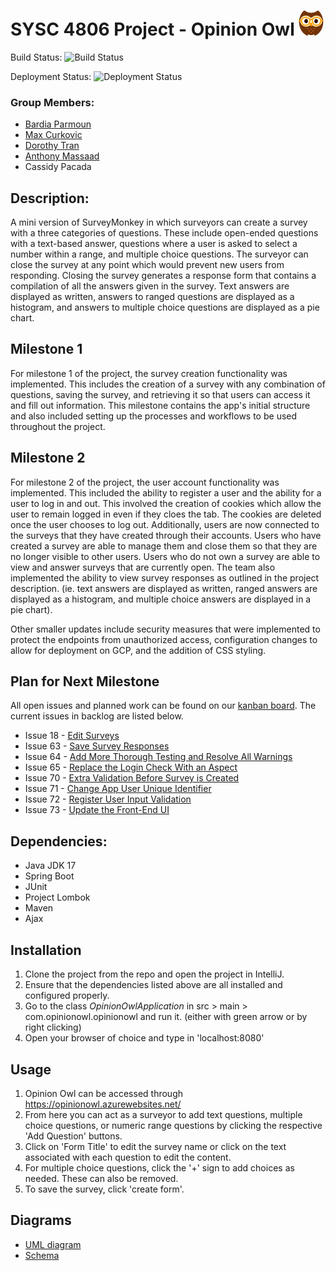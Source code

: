 # SYSC 4806 Project - Opinion Owl <img src="/images/owl.png" height="40px" width="auto">

Build Status: ![Build Status](https://github.com/bardia-p/OpinionOwl/actions/workflows/maven.yml/badge.svg)

Deployment Status: ![Deployment Status](https://github.com/bardia-p/OpinionOwl/actions/workflows/main_opinionowl.yml/badge.svg)

### Group Members:

- [Bardia Parmoun](https://github.com/bardia-p)
- [Max Curkovic](https://github.com/maxcurkovic)
- [Dorothy Tran](https://github.com/dorothytran)
- [Anthony Massaad](https://github.com/Anthony-Massaad)
- Cassidy Pacada

## Description:

A mini version of SurveyMonkey in which surveyors can create a survey with a three categories of questions. These include open-ended questions with a text-based answer,
questions where a user is asked to select a number within a range, and multiple choice questions. The surveyor can close the survey at any point which would prevent new users from responding.
Closing the survey generates a response form that contains a compilation of all the answers given in the survey. Text answers are displayed as written, answers to ranged questions are
displayed as a histogram, and answers to multiple choice questions are displayed as a pie chart.

## Milestone 1

For milestone 1 of the project, the survey creation functionality was implemented. This includes the creation of a survey with any combination of questions, saving the survey, and
retrieving it so that users can access it and fill out information. This milestone contains the app's initial structure and also included setting up the processes and
workflows to be used throughout the project.

## Milestone 2

For milestone 2 of the project, the user account functionality was implemented. This included the ability to register a user and the ability for a user to log in and out.
This involved the creation of cookies which allow the user to remain logged in even if they cloes the tab. The cookies are deleted once the user chooses to log out. Additionally,
users are now connected to the surveys that they have created through their accounts. Users who have created a survey are able to manage them and close them so that they are no
longer visible to other users. Users who do not own a survey are able to view and answer surveys that are currently open. The team also implemented the ability to view survey 
responses as outlined in the project description. (ie. text answers are displayed as written, ranged answers are displayed as a histogram, and multiple choice answers are displayed
in a pie chart). 

Other smaller updates include security measures that were implemented to protect the endpoints from unauthorized access, configuration changes to allow for deployment on GCP, and 
the addition of CSS styling.

## Plan for Next Milestone

All open issues and planned work can be found on our [kanban board](https://github.com/users/bardia-p/projects/2). The current issues in backlog are listed below.

* Issue 18 - [Edit Surveys](https://github.com/bardia-p/OpinionOwl/issues/18)
* Issue 63 - [Save Survey Responses](https://github.com/bardia-p/OpinionOwl/issues/63)
* Issue 64 - [Add More Thorough Testing and Resolve All Warnings](https://github.com/bardia-p/OpinionOwl/issues/64)
* Issue 65 - [Replace the Login Check With an Aspect](https://github.com/bardia-p/OpinionOwl/issues/65)
* Issue 70 - [Extra Validation Before Survey is Created](https://github.com/bardia-p/OpinionOwl/issues/70)
* Issue 71 - [Change App User Unique Identifier](https://github.com/bardia-p/OpinionOwl/issues/71)
* Issue 72 - [Register User Input Validation](https://github.com/bardia-p/OpinionOwl/issues/72)
* Issue 73 - [Update the Front-End UI](https://github.com/bardia-p/OpinionOwl/issues/73)
  
## Dependencies:

- Java JDK 17
- Spring Boot
- JUnit
- Project Lombok
- Maven
- Ajax

## Installation

1. Clone the project from the repo and open the project in IntelliJ.
2. Ensure that the dependencies listed above are all installed and configured properly.
3. Go to the class _OpinionOwlApplication_ in src > main > com.opinionowl.opinionowl and run it. (either with green arrow or by right clicking)
4. Open your browser of choice and type in 'localhost:8080'

## Usage

1. Opinion Owl can be accessed through https://opinionowl.azurewebsites.net/
2. From here you can act as a surveyor to add text questions, multiple choice questions, or numeric range questions by clicking the respective 'Add Question' buttons.
3. Click on 'Form Title' to edit the survey name or click on the text associated with each question to edit the content.
4. For multiple choice questions, click the '+' sign to add choices as needed. These can also be removed.
5. To save the survey, click 'create form'.

## Diagrams

- [UML diagram](diagrams/UML_Class_Diagram.png)
- [Schema](diagrams/ER_Diagram.png)
